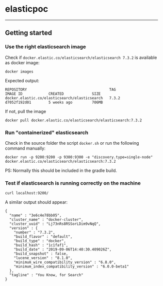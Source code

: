 # elasticpoc

---

## Getting started

### Use the right elasticsearch image

Check if `docker.elastic.co/elasticsearch/elasticsearch 7.3.2` is available as docker image:

```
docker images
```

Expected output:

```
REPOSITORY                                      TAG                 IMAGE ID            CREATED             SIZE
docker.elastic.co/elasticsearch/elasticsearch   7.3.2               d7052f192d01        5 weeks ago         706MB
```

If not, pull the image

```
docker pull docker.elastic.co/elasticsearch/elasticsearch:7.3.2
```

### Run "containerized" elasticsearch

Check in the source folder the script `docker.sh` or run the following command manually:

```
docker run -p 9200:9200 -p 9300:9300 -e "discovery.type=single-node" docker.elastic.co/elasticsearch/elasticsearch:7.3.2
```

PS: Normally this should be included in the gradle build.

### Test if elasticsearch is running correctly on the machine

```
curl localhost:9200/
```

A similar output should appear:

```
{
  "name" : "3e6c4e78bb05",
  "cluster_name" : "docker-cluster",
  "cluster_uuid" : "Lj73nRs8RSSorLDim9vNqQ",
  "version" : {
    "number" : "7.3.2",
    "build_flavor" : "default",
    "build_type" : "docker",
    "build_hash" : "1c1faf1",
    "build_date" : "2019-09-06T14:40:30.409026Z",
    "build_snapshot" : false,
    "lucene_version" : "8.1.0",
    "minimum_wire_compatibility_version" : "6.8.0",
    "minimum_index_compatibility_version" : "6.0.0-beta1"
  },
  "tagline" : "You Know, for Search"
}
```

